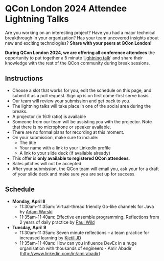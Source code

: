 # QCon London 2024 Attendee Lightning Talks

Are you working on an interesting project? Have you had a major technical breakthrough in your organization? Has your team uncovered insights about new and exciting technologies? **Share with your peers at QCon London!**

**During QCon London 2024, we are offering all conference attendees** the opportunity to put together a 5 minute ‘[lightning talk](https://en.wikipedia.org/wiki/Lightning_talk)’ and share their knowledge with the rest of the QCon community during break sessions.

## Instructions
- Choose a slot that works for you, edit the schedule on this page, and submit it as a pull request. Sign up is on first come-first serve basis.
- Our team will review your submission and get back to you.
- The lightning talks will take place in one of the social area during the breaks.
- A projector (in 16:9 ratio) is available
- Someone from our team will be assisting you with the projector. Note that there is no microphone or speaker available.
- There are no formal plans for recording at this moment.
- On your submission, make sure to include:
  - The title
  - Your name with a link to your LinkedIn profile
  - A link to your slide deck (if available already)
- This offer is **only available to registered QCon attendees**.
- Sales pitches will not be accepted.
- After your submission, the QCon team will email you, ask your for a draft of your slide deck and make sure you are set up for success.

## Schedule
- **Monday, April 8**
  - 11:30am-11:35am: Virtual-thread friendly Go-like channels for Java by [Adam Warski](https://www.linkedin.com/in/adamwarski/)
  - 11:35am-11:40am: Effective ensemble programming. Reflections from 2 years of daily practice by [Paul Wild](https://uk.linkedin.com/in/wildpaul)
- **Tuesday, April 9**
  - 11:30am-11:35am: Seven minute reflections – a team practice for increased learning by [Kjetil JD](https://www.linkedin.com/in/kjetiljd/)
  - 11:35am-11:40am: How can you influence DevEx in a huge organisation with thousands of engineers - Amir Abadir (http://www.linkedin.com/in/amirabadir)

